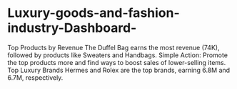 # Luxury-goods-and-fashion-industry-Dashboard-
Top Products by Revenue  The Duffel Bag earns the most revenue (74K), followed by products like Sweaters and Handbags. Simple Action: Promote the top products more and find ways to boost sales of lower-selling items. Top Luxury Brands  Hermes and Rolex are the top brands, earning 6.8M and 6.7M, respectively.
